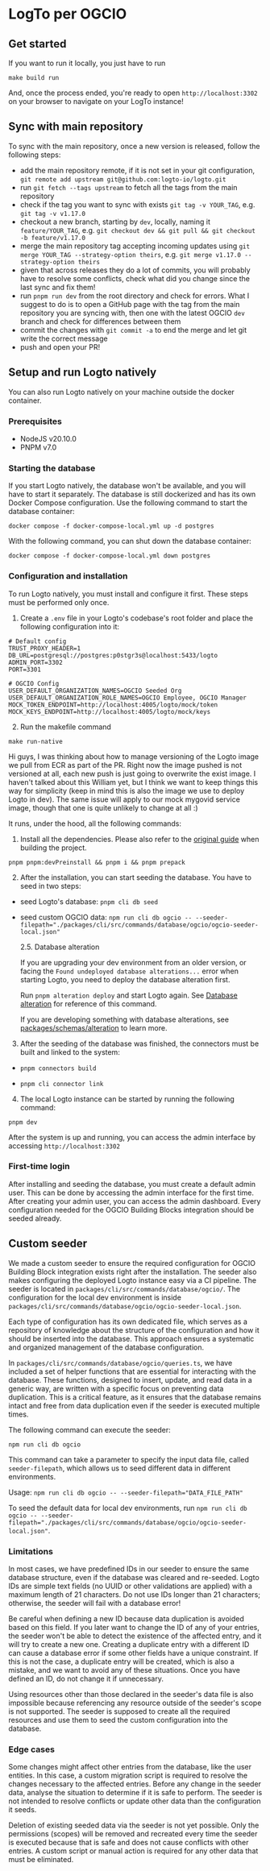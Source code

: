 [comment]: <> (This file has been added on OGCIO fork)

# LogTo per OGCIO

## Get started

If you want to run it locally, you just have to run
```
make build run
```

And, once the process ended, you're ready to open `http://localhost:3302` on your browser to navigate on your LogTo instance!

## Sync with main repository

To sync with the main repository, once a new version is released, follow the following steps:
- add the main repository remote, if it is not set in your git configuration, `git remote add upstream git@github.com:logto-io/logto.git`
- run `git fetch --tags upstream` to fetch all the tags from the main repository
- check if the tag you want to sync with exists `git tag -v YOUR_TAG`, e.g. `git tag -v v1.17.0`
- checkout a new branch, starting by `dev`, locally, naming it `feature/YOUR_TAG`, 
e.g. `git checkout dev && git pull && git checkout -b feature/v1.17.0`
- merge the main repository tag accepting incoming updates using `git merge YOUR_TAG --strategy-option theirs`, 
e.g. `git merge v1.17.0 --strategy-option theirs`
- given that across releases they do a lot of commits, you will probably have to resolve some conflicts, check what did you change since the last sync and fix them!
- run `pnpm run dev` from the root directory and check for errors. What I suggest to do is to open a GitHub page with the tag from the main repository you are syncing with, then one with the latest OGCIO `dev` branch and check for differences between them
- commit the changes with `git commit -a` to end the merge and let git write the correct message
- push and open your PR!

## Setup and run Logto natively

You can also run Logto natively on your machine outside the docker container.

### Prerequisites
- NodeJS v20.10.0
- PNPM v7.0

### Starting the database

If you start Logto natively, the database won't be available, and you will have to start it separately. The database is still dockerized and has its own Docker Compose configuration. Use the following command to start the database container:

`docker compose -f docker-compose-local.yml up -d postgres`

With the following command, you can shut down the database container:

`docker compose -f docker-compose-local.yml down postgres`

### Configuration and installation

To run Logto natively, you must install and configure it first. These steps must be performed only once.

1. Create a `.env` file in your Logto's codebase's root folder and place the following configuration into it:

```
# Default config
TRUST_PROXY_HEADER=1
DB_URL=postgresql://postgres:p0stgr3s@localhost:5433/logto
ADMIN_PORT=3302
PORT=3301

# OGCIO Config
USER_DEFAULT_ORGANIZATION_NAMES=OGCIO Seeded Org
USER_DEFAULT_ORGANIZATION_ROLE_NAMES=OGCIO Employee, OGCIO Manager
MOCK_TOKEN_ENDPOINT=http://localhost:4005/logto/mock/token
MOCK_KEYS_ENDPOINT=http://localhost:4005/logto/mock/keys
```
2. Run the makefile command
```
make run-native
```

Hi guys, I was thinking about how to manage versioning of the Logto image we pull from ECR as part of the PR. Right now the image pushed is not versioned at all, each new push is just going to overwrite the exist image. I haven't talked about this William yet, but I think we want to keep things this way for simplicity (keep in mind this is also the image we use to deploy Logto in dev).
The same issue will apply to our mock mygovid service image, though that one is quite unlikely to change at all :)

It runs, under the hood, all the following commands: 

1. Install all the dependencies. Please also refer to the [original guide](.github/CONTRIBUTING.md) when building the project.

`pnpm pnpm:devPreinstall && pnpm i && pnpm prepack`

2. After the installation, you can start seeding the database. You have to seed in two steps:
- seed Logto's database: `pnpm cli db seed`
- seed custom OGCIO data: `npm run cli db ogcio -- --seeder-filepath="./packages/cli/src/commands/database/ogcio/ogcio-seeder-local.json"`

    2.5. Database alteration

    If you are upgrading your dev environment from an older version, or facing the `Found undeployed database alterations...` error when starting Logto, you need to deploy the database alteration first.

    Run `pnpm alteration deploy` and start Logto again. See [Database alteration](https://docs.logto.io/docs/tutorials/using-cli/database-alteration) for reference of this command.

    If you are developing something with database alterations, see [packages/schemas/alteration](https://github.com/logto-io/logto/tree/master/packages/schemas/alterations) to learn more.

3. After the seeding of the database was finished, the connectors must be built and linked to the system:

- `pnpm connectors build`

- `pnpm cli connector link`

4. The local Logto instance can be started by running the following command:

`pnpm dev`

After the system is up and running, you can access the admin interface by accessing `http://localhost:3302`

### First-time login

After installing and seeding the database, you must create a default admin user. This can be done by accessing the admin interface for the first time. After creating your admin user, you can access the admin dashboard. Every configuration needed for the OGCIO Building Blocks integration should be seeded already.

## Custom seeder

We made a custom seeder to ensure the required configuration for OGCIO Building Block integration exists right after the installation. The seeder also makes configuring the deployed Logto instance easy via a CI pipeline. The seeder is located in `packages/cli/src/commands/database/ogcio/`. The configuration for the local dev environment is inside `packages/cli/src/commands/database/ogcio/ogcio-seeder-local.json`.

Each type of configuration has its own dedicated file, which serves as a repository of knowledge about the structure of the configuration and how it should be inserted into the database. This approach ensures a systematic and organized management of the database configuration.

In `packages/cli/src/commands/database/ogcio/queries.ts`, we have included a set of helper functions that are essential for interacting with the database. These functions, designed to insert, update, and read data in a generic way, are written with a specific focus on preventing data duplication. This is a critical feature, as it ensures that the database remains intact and free from data duplication even if the seeder is executed multiple times.

The following command can execute the seeder:

`npm run cli db ogcio`

This command can take a parameter to specify the input data file, called `seeder-filepath`, which allows us to seed different data in different environments.

Usage: `npm run cli db ogcio -- --seeder-filepath="DATA_FILE_PATH"`

To seed the default data for local dev environments, run `npm run cli db ogcio -- --seeder-filepath="./packages/cli/src/commands/database/ogcio/ogcio-seeder-local.json"`.

### Limitations

In most cases, we have predefined IDs in our seeder to ensure the same database structure, even if the database was cleared and re-seeded. Logto IDs are simple text fields (no UUID or other validations are applied) with a maximum length of 21 characters. Do not use IDs longer than 21 characters; otherwise, the seeder will fail with a database error!

Be careful when defining a new ID because data duplication is avoided based on this field. If you later want to change the ID of any of your entries, the seeder won't be able to detect the existence of the affected entry, and it will try to create a new one. Creating a duplicate entry with a different ID can cause a database error if some other fields have a unique constraint. If this is not the case, a duplicate entry will be created, which is also a mistake, and we want to avoid any of these situations. Once you have defined an ID, do not change it if unnecessary.

Using resources other than those declared in the seeder's data file is also impossible because referencing any resource outside of the seeder's scope is not supported. The seeder is supposed to create all the required resources and use them to seed the custom configuration into the database.

### Edge cases

Some changes might affect other entries from the database, like the user entities. In this case, a custom migration script is required to resolve the changes necessary to the affected entries. Before any change in the seeder data, analyse the situation to determine if it is safe to perform. The seeder is not intended to resolve conflicts or update other data than the configuration it seeds.

Deletion of existing seeded data via the seeder is not yet possible. Only the permissions (scopes) will be removed and recreated every time the seeder is executed because that is safe and does not cause conflicts with other entries. A custom script or manual action is required for any other data that must be eliminated.
